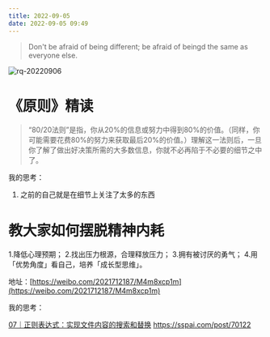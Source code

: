 ```yaml
---
title: 2022-09-05
date: 2022-09-05 09:49
---
```


> Don't be afraid of being different; be afraid of beingd the same as everyone else.

![rq-20220906](http://images.iotop.work/upic/202296-rq-20220906.jpg)


# 《原则》精读

> “80/20法则”是指，你从20%的信息或努力中得到80%的价值。（同样，你可能需要花费80%的努力来获取最后20%的价值。）理解这一法则后，一旦你了解了做出好决策所需的大多数信息，你就不必再陷于不必要的细节之中了。 ​​​​

我的思考：
1. 之前的自己就是在细节上关注了太多的东西

# 教大家如何摆脱精神内耗

1.降低心理预期；
2.找出压力根源，合理释放压力；
3.拥有被讨厌的勇气；
4.用「优势角度」看自己，培养「成长型思维」。 

地址：[https://weibo.com/2021712187/M4m8xcp1m](https://weibo.com/2021712187/M4m8xcp1m)


我的思考：


[07｜正则表达式：实现文件内容的搜索和替换](https://time.geekbang.org/column/article/270380)
https://sspai.com/post/70122